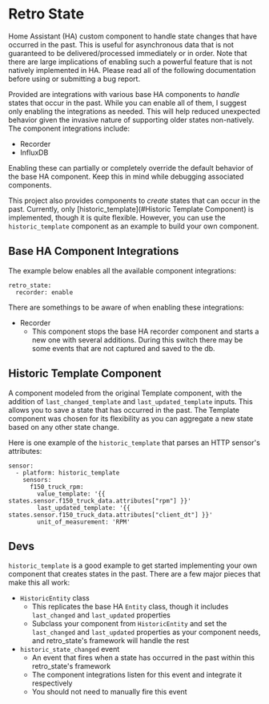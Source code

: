 # Retro State
Home Assistant (HA) custom component to handle state changes that have occurred in the past.
This is useful for asynchronous data that is not guaranteed to be delivered/processed immediately or in order. Note that
there are large implications of enabling such a powerful feature that is not natively implemented in HA. Please read 
all of the following documentation before using or submitting a bug report.

Provided are integrations with various base HA components to _handle_ states that occur in the past. While you can 
enable all of them, I suggest only enabling the integrations as needed. This will help reduced unexpected behavior 
given the invasive nature of supporting older states non-natively. The component integrations include:
- Recorder
- InfluxDB

Enabling these can partially or completely override the default behavior of the base HA component. Keep this in mind 
while debugging associated components.

This project also provides components to _create_ states that can occur in the past. Currently, only [historic_template](#Historic Template Component)
is implemented, though it is quite flexible. However, you can use the `historic_template` component as an example to 
build your own component.

## Base HA Component Integrations

The example below enables all the available component integrations:
```
retro_state:
  recorder: enable
```

There are somethings to be aware of when enabling these integrations:
- Recorder
  - This component stops the base HA recorder component and starts a new one with several additions.
  During this switch there may be some events that are not captured and saved to the db.

## Historic Template Component

A component modeled from the original Template component, with the addition of `last_changed_template` and 
`last_updated_template` inputs. This allows you to save a state that has occurred in the past. The Template component 
was chosen for its flexibility as you can aggregate a new state based on any other state change.

Here is one example of the `historic_template` that parses an HTTP sensor's attributes:
```
sensor:
  - platform: historic_template
    sensors:
      f150_truck_rpm:
        value_template: '{{ states.sensor.f150_truck_data.attributes["rpm"] }}'
        last_updated_template: '{{ states.sensor.f150_truck_data.attributes["client_dt"] }}'
        unit_of_measurement: 'RPM'
```

## Devs

`historic_template` is a good example to get started implementing your own component that creates states in the past.
There are a few major pieces that make this all work:
- `HistoricEntity` class
  - This replicates the base HA `Entity` class, though it includes `last_changed` and `last_updated` properties
  - Subclass your component from `HistoricEntity` and set the `last_changed` and `last_updated` properties as your
  component needs, and retro_state's framework will handle the rest
- `historic_state_changed` event
  - An event that fires when a state has occurred in the past within this retro_state's framework
  - The component integrations listen for this event and integrate it respectively
  - You should not need to manually fire this event
